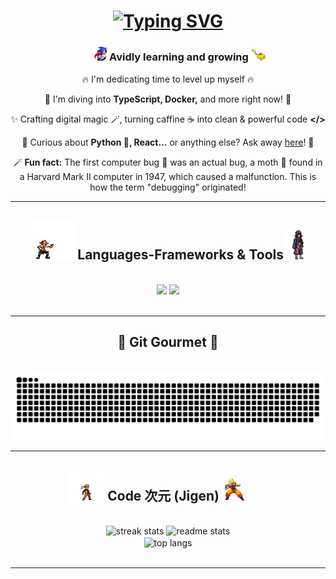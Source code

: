 <h1 align="center">
<a href="https://git.io/typing-svg"><img src="https://readme-typing-svg.demolab.com?font=Dancing+Script&weight=500&size=40&pause=1000&color=CAF0F8&center=true&vCenter=true&width=465&lines=Hola+👋🏼;Shubhanshu+this+side" alt="Typing SVG" /></a>
</h1>

<div align="center">
<h3 style="position: relative; right: -20px;"><img src="resources/sonic.gif"height="4%" width="4%"/> Avidly learning and growing
<img src="resources/pikachu.gif"height="5%" width="5%"/></h3>
🔥 I'm dedicating time to level up myself 🔥

🌱 I'm diving into **TypeScript, Docker,** and more right now! 🌊

✨ Crafting digital magic 🪄, turning caffine ☕️ into clean & powerful code **</>**

💬 Curious about **Python 🐍, React...** or anything else? Ask away [here](https://github.com/kshuxx/kshuxx/issues)! 📨

🪄 **Fun fact:** The first computer bug 🐛 was an actual bug, a moth 🦋 found in a Harvard Mark II computer in 1947, which caused a malfunction. This is how the term "debugging" originated!

 </div>

 <hr/>
<h2 align="center"">
    <img src="resources/ace.gif" height="15%" width="15%"/>Languages-Frameworks & Tools<img src="resources/itachi.gif" height="7%" width="7%"/>
</h2>
<br/>
<div align="center">
    <img src="https://skillicons.dev/icons?i=cpp,python,html,css,js,ts,nodejs,react,tailwind" />
    <img src="https://skillicons.dev/icons?i=vscode,git,github,nextjs,vercel,mongodb,docker,anaconda,mysql" /><br>
</div>

<br/>
<hr/>

<div align="center">
  <h2>🍎 Git Gourmet 🐍</h2>
  <br>
  <img alt="snake eating my contributions" src="https://raw.githubusercontent.com/kshuxx/kshuxx/output/github-contribution-grid-snake-dark.svg" />
  
  <br/>
</div>

<hr/>
<h2 align="center" style="position: relative; left: -20px;"><img src="resources/naruto_rage.gif" height="12%" width="12%" style="margin-bottom: -7px;" />
Code 次元 (Jigen) <img src="resources/dbz_goku.gif" height="7%" width="7%"/></h2>
<br>
<div align=center>
  <img width=390 src="https://github-readme-streak-stats-shubhanshu-shuklas-projects.vercel.app/?user=kshuxx&count_private=true&theme=react&border_radius=10" alt="streak stats"/>
  <img width=390 src="https://github-readme-stats-shubhanshu-shuklas-projects.vercel.app/api?username=kshuxx&count_private=true&show_icons=true&theme=react&rank_icon=github&border_radius=10" alt="readme stats" />
  <br/>
  <img width=325 align="center" src="https://github-readme-stats-shubhanshu-shuklas-projects.vercel.app/api/top-langs/?username=kshuxx&hide=HTML&langs_count=8&layout=compact&theme=react&border_radius=10&size_weight=0.5&count_weight=0.5&exclude_repo=github-readme-stats" alt="top langs" />
</div>
<br/>
<hr/>
